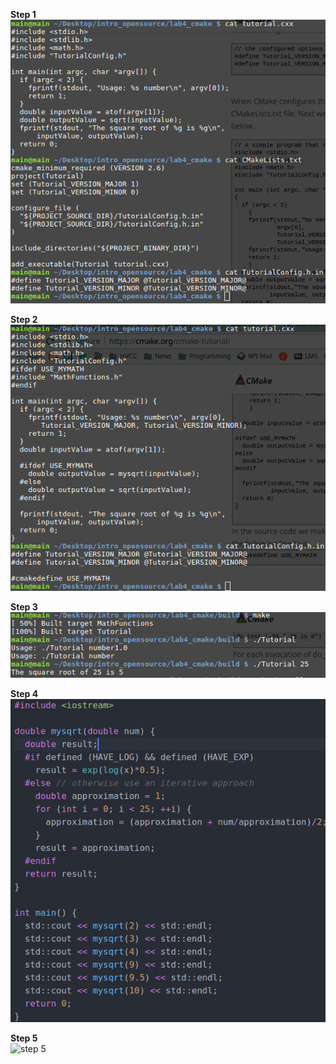 **Step 1**<br>
![step 1](screenshot-area-2017-02-09-174146.png)

**Step 2**<br>
![step 2](screenshot-area-2017-02-10-122821.png)

**Step 3**<br>
![step 3](screenshot-area-2017-02-10-141719.png)

**Step 4**<br>
![step 4](screenshot-area-2017-02-10-143250.png)

**Step 5**<br>
![step 5]()
